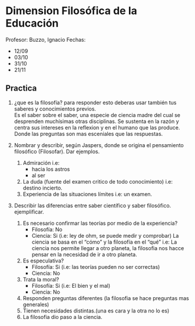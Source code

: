 # Dimension Filosófica de la Educación

Profesor:   Buzzo, Ignacio
Fechas:     
*   12/09 
*   03/10 
*   31/10 
*   21/11

## Practica

1. ¿que es la filosofía? para responder esto deberas usar también tus saberes y conocimientos previos.    
    Es el saber sobre el saber, una especie de ciencia madre del cual se desprenden 
    muchísimas otras disciplinas. 
    Se sustenta en la razón y centra sus intereses en la reflexion y en el humano 
    que las produce. Donde las preguntas son mas esceniales que las respuestas.
 
1. Nombrar y describir, según Jaspers, donde se origina el pensamiento filosófico (Filosofar). Dar ejemplos.
    1. Admiración 
        i.e:
        * hacia los astros
        * al ser      
    1. La duda (fuente del examen critico de todo conocimiento)
        i.e: destino incierto.
    1. Experiencia de las situaciones límites
        i.e: un examen. 

3. Describir las diferencias entre saber científico y saber filosófico. ejemplificar.

    1. Es necesario confirmar las teorías por medio de la experiencia?
        * Filosofía:  No
        * Ciencia:    Si (i.e: ley de ohm, se puede medir y comprobar)
    La ciencia se basa en el “cómo” y la filosofía en el “qué”
    i.e: La ciencia nos permite llegar a otro planeta, la filosofia nos hacce
    pensar en la necesidad de ir a otro planeta.  
    2. Es especulativa?
        * Filosofía:  Si (i.e: las teorías pueden no ser correctas)
        * Ciencia:    No
    3. Trata la moral?
        * Filosofía:  Si (i.e: El bien y el mal)
        * Ciencia:    No
    4. Responden preguntas diferentes (la filosofia se hace preguntas mas generales)
    5. Tienen necesidades distintas.(una es cara y la otra no lo es) 
    6. La filosofia dio paso a la ciencia.
            

